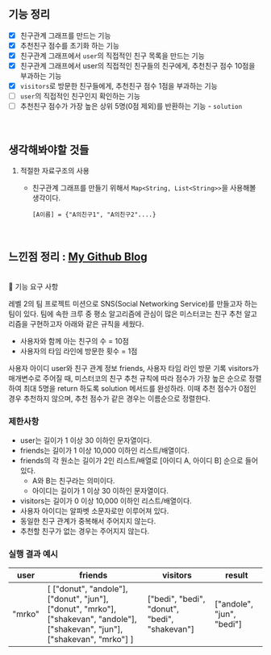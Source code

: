 ## 기능 정리

- [x] 친구관계 그래프를 만드는 기능
- [x] 추천친구 점수를 초기화 하는 기능
- [x] 친구관계 그래프에서 `user`의 직접적인 친구 목록을 만드는 기능
- [x] 친구관계 그래프에서 user의 직접적인 친구들의 친구에게, 추천친구 점수 10점을 부과하는 기능
- [x] `visitors`로 방문한 친구들에게, 추천친구 점수 1점을 부과하는 기능
- [ ] `user`의 직접적인 친구인지 확인하는 기능
- [ ] 추천친구 점수가 가장 높은 상위 5명(0점 제외)를 반환하는 기능 - `solution`

<br>

## 생각해봐야할 것들

1. 적절한 자료구조의 사용

   - 친구관계 그래프를 만들기 위해서 `Map<String, List<String>>`을 사용해볼 생각이다.

     `[A이름] = {"A의친구1", "A의친구2"....}`

<br>

## 느낀점 정리 : [My Github Blog](https://xi-jjun.github.io/2022-10-26/wootecoBackendFirstWeek)

<br>🚀 기능 요구 사항

레벨 2의 팀 프로젝트 미션으로 SNS(Social Networking Service)를 만들고자 하는 팀이 있다. 팀에 속한 크루 중 평소 알고리즘에 관심이 많은 미스터코는 친구 추천 알고리즘을 구현하고자 아래와 같은 규칙을 세웠다.

- 사용자와 함께 아는 친구의 수 = 10점 
- 사용자의 타임 라인에 방문한 횟수 = 1점

사용자 아이디 user와 친구 관계 정보 friends, 사용자 타임 라인 방문 기록 visitors가 매개변수로 주어질 때, 미스터코의 친구 추천 규칙에 따라 점수가 가장 높은 순으로 정렬하여 최대 5명을 return 하도록 solution 메서드를 완성하라. 이때 추천 점수가 0점인 경우 추천하지 않으며, 추천 점수가 같은 경우는 이름순으로 정렬한다.

### 제한사항

- user는 길이가 1 이상 30 이하인 문자열이다.
- friends는 길이가 1 이상 10,000 이하인 리스트/배열이다.
- friends의 각 원소는 길이가 2인 리스트/배열로 [아이디 A, 아이디 B] 순으로 들어있다.
  - A와 B는 친구라는 의미이다.
  - 아이디는 길이가 1 이상 30 이하인 문자열이다.
- visitors는 길이가 0 이상 10,000 이하인 리스트/배열이다.
- 사용자 아이디는 알파벳 소문자로만 이루어져 있다.
- 동일한 친구 관계가 중복해서 주어지지 않는다.
- 추천할 친구가 없는 경우는 주어지지 않는다.

### 실행 결과 예시

| user | friends | visitors | result |
| --- | --- | --- | --- |
| "mrko" | [ ["donut", "andole"], ["donut", "jun"], ["donut", "mrko"], ["shakevan", "andole"], ["shakevan", "jun"], ["shakevan", "mrko"] ] | ["bedi", "bedi", "donut", "bedi", "shakevan"] | ["andole", "jun", "bedi"] |
